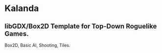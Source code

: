 # Kalanda
## libGDX/Box2D Template for Top-Down Roguelike Games. 

Box2D, Basic AI, Shooting, Tiles.